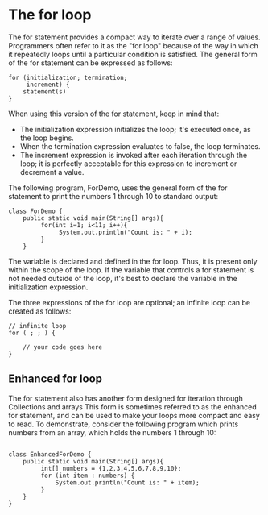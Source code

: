 # The for loop

The for statement provides a compact way to iterate over a range of values. Programmers often refer to it as the "for loop" because of the way in which it repeatedly loops until a particular condition is satisfied. The general form of the for statement can be expressed as follows:

```
for (initialization; termination;
     increment) {
    statement(s)
}
```

When using this version of the for statement, keep in mind that:
* The initialization expression initializes the loop; it's executed once, as the loop begins.
* When the termination expression evaluates to false, the loop terminates.
* The increment expression is invoked after each iteration through the loop; it is perfectly acceptable for this expression to increment or decrement a value.

The following program, ForDemo, uses the general form of the for statement to print the numbers 1 through 10 to standard output:

```
class ForDemo {
    public static void main(String[] args){
         for(int i=1; i<11; i++){
              System.out.println("Count is: " + i);
         }
    }
```

The variable is declared and defined in the for loop. Thus, it is present only within the scope of the loop.  If the variable that controls a for statement is not needed outside of the loop, it's best to declare the variable in the initialization expression.

The three expressions of the for loop are optional; an infinite loop can be created as follows:

```
// infinite loop
for ( ; ; ) {
    
    // your code goes here
}
```

## Enhanced for loop
The for statement also has another form designed for iteration through Collections and arrays This form is sometimes referred to as the enhanced for statement, and can be used to make your loops more compact and easy to read. To demonstrate, consider the following program which prints numbers from an array, which holds the numbers 1 through 10:

```

class EnhancedForDemo {
    public static void main(String[] args){
         int[] numbers = {1,2,3,4,5,6,7,8,9,10};
         for (int item : numbers) {
             System.out.println("Count is: " + item);
         }
    }
}
    
    